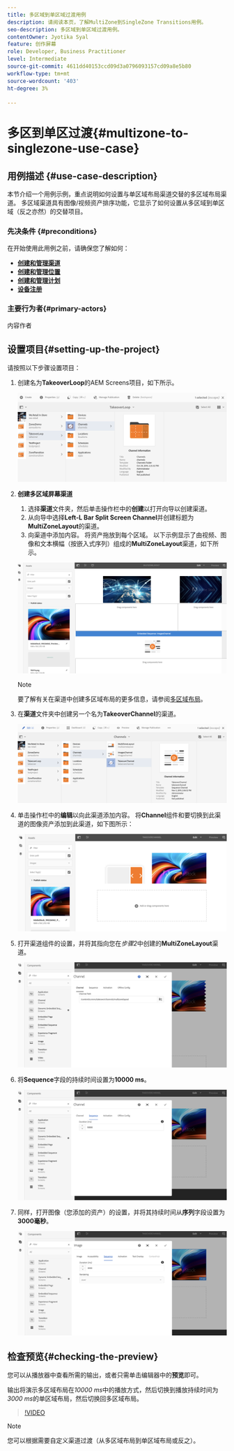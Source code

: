 ```yaml
---
title: 多区域到单区域过渡用例
description: 请阅读本页，了解MultiZone到SingleZone Transitions用例。
seo-description: 多区域到单区域过渡用例。
contentOwner: Jyotika Syal
feature: 创作屏幕
role: Developer, Business Practitioner
level: Intermediate
source-git-commit: 4611dd40153ccd09d3a0796093157cd09a8e5b80
workflow-type: tm+mt
source-wordcount: '403'
ht-degree: 3%

---
```



# 多区到单区过渡{#multizone-to-singlezone-use-case}


## 用例描述 {#use-case-description}

本节介绍一个用例示例，重点说明如何设置与单区域布局渠道交替的多区域布局渠道。 多区域渠道具有图像/视频资产排序功能，它显示了如何设置从多区域到单区域（反之亦然）的交替项目。

### 先决条件 {#preconditions}

在开始使用此用例之前，请确保您了解如何：

* **[创建和管理渠道](managing-channels.md)**
* **[创建和管理位置](managing-locations.md)**
* **[创建和管理计划](managing-schedules.md)**
* **[设备注册](device-registration.md)**

### 主要行为者{#primary-actors}

内容作者

## 设置项目{#setting-up-the-project}

请按照以下步骤设置项目：

1. 创建名为&#x200B;**TakeoverLoop**&#x200B;的AEM Screens项目，如下所示。

   ![资产](assets/mz-to-sz1.png)


1. **创建多区域屏幕渠道**

   1. 选择&#x200B;**渠道**&#x200B;文件夹，然后单击操作栏中的&#x200B;**创建**&#x200B;以打开向导以创建渠道。
   1. 从向导中选择&#x200B;**Left-L Bar Split Screen Channel**&#x200B;并创建标题为&#x200B;**MultiZoneLayout**&#x200B;的渠道。
   1. 向渠道中添加内容。 将资产拖放到每个区域。 以下示例显示了由视频、图像和文本横幅（按嵌入式序列）组成的&#x200B;**MultiZoneLayout**&#x200B;渠道，如下所示。

   ![资产](assets/mz-to-sz2.png)

   >[!NOTE]
   >
   >要了解有关在渠道中创建多区域布局的更多信息，请参阅[多区域布局](multi-zone-layout-aem-screens.md)。


1. 在&#x200B;**渠道**&#x200B;文件夹中创建另一个名为&#x200B;**TakeoverChannel**&#x200B;的渠道。

   ![资产](assets/mz-to-sz3.png)

1. 单击操作栏中的&#x200B;**编辑**&#x200B;以向此渠道添加内容。 将&#x200B;**Channel**&#x200B;组件和要切换到此渠道的图像资产添加到此渠道，如下图所示：

   ![资产](assets/mz-to-sz4.png)

1. 打开渠道组件的设置，并将其指向您在&#x200B;*步骤2*&#x200B;中创建的&#x200B;**MultiZoneLayout**&#x200B;渠道。

   ![资产](assets/mz-to-sz5.png)

1. 将&#x200B;**Sequence**&#x200B;字段的持续时间设置为&#x200B;**10000 ms**。

   ![资产](assets/mz-to-sz6.png)

1. 同样，打开图像（您添加的资产）的设置，并将其持续时间从&#x200B;**序列**&#x200B;字段设置为&#x200B;**3000毫秒**。

   ![资产](assets/mz-to-sz7.png)

## 检查预览{#checking-the-preview}

您可以从播放器中查看所需的输出，或者只需单击编辑器中的&#x200B;**预览**&#x200B;即可。

输出将演示多区域布局在&#x200B;*10000 ms*&#x200B;中的播放方式，然后切换到播放持续时间为&#x200B;*3000 ms*&#x200B;的单区域布局，然后切换回多区域布局。

>[!VIDEO](https://video.tv.adobe.com/v/30366)

>[!NOTE]
>
>您可以根据需要自定义渠道过渡（从多区域布局到单区域布局或反之）。